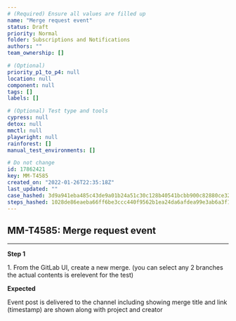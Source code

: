 ```yaml
---
# (Required) Ensure all values are filled up
name: "Merge request event"
status: Draft
priority: Normal
folder: Subscriptions and Notifications
authors: ""
team_ownership: []

# (Optional)
priority_p1_to_p4: null
location: null
component: null
tags: []
labels: []

# (Optional) Test type and tools
cypress: null
detox: null
mmctl: null
playwright: null
rainforest: []
manual_test_environments: []

# Do not change
id: 17862421
key: MM-T4585
created_on: "2022-01-26T22:35:18Z"
last_updated: ""
case_hashed: 3d9a941eba485c43de9a01b24a51c30c128b40541bcbb900c82880ce32234c4257ccf6678926f9f4e452144fd9c35bad
steps_hashed: 1028de86eaeba66ff6be3ccc440f9562b1ea24da6afdea99e3ab6a3f1ebc33724e6aa7c8dd48c5d2f80b17bbcf475e32
---
```


<!-- (Auto-generated) Based on frontmatter's "key" and "name" -->

## MM-T4585: Merge request event

---

**Step 1**

1\. From the GitLab UI, create a new merge. (you can select any 2 branches the actual contents is erelevent for the test)

**Expected**

Event post is delivered to the channel including showing merge title and link (timestamp) are shown along with project and creator
